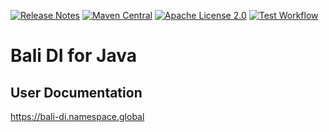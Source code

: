 [![Release Notes](https://img.shields.io/github/release/christian-schlichtherle/bali-di-java.svg)](https://github.com/christian-schlichtherle/bali-di-java/releases/latest)
[![Maven Central](https://img.shields.io/maven-central/v/global.namespace.bali/bali-java)](https://search.maven.org/artifact/global.namespace.bali/bali-java)
[![Apache License 2.0](https://img.shields.io/github/license/christian-schlichtherle/bali-di-java.svg)](https://www.apache.org/licenses/LICENSE-2.0)
[![Test Workflow](https://github.com/christian-schlichtherle/bali-di-java/workflows/test/badge.svg)](https://github.com/christian-schlichtherle/bali-di-java/actions?query=workflow%3Atest)

# Bali DI for Java

## User Documentation

https://bali-di.namespace.global
